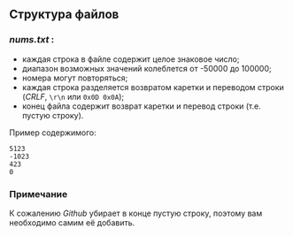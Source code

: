 ## Структура файлов

### *nums.txt* :

- каждая строка в файле содержит целое знаковое число;
- диапазон возможных значений колеблется от -50000 до 100000;
- номера могут повторяться;
- каждая строка разделяется возвратом каретки и переводом строки (*CRLF*, `\r\n` или `0x0D 0x0A`);
- конец файла содержит возврат каретки и перевод строки (т.е. пустую строку).

Пример содержимого:

```
5123
-1023
423
0

```

### Примечание

К сожалению *Github* убирает в конце пустую строку, поэтому вам необходимо самим её добавить.